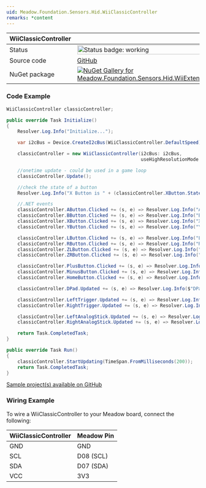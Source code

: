 ```yaml
---
uid: Meadow.Foundation.Sensors.Hid.WiiClassicController
remarks: *content
---
```


| WiiClassicController | |
|--------|--------|
| Status | <img src="https://img.shields.io/badge/Working-brightgreen" style="width: auto; height: -webkit-fill-available;" alt="Status badge: working" /> |
| Source code | [GitHub](https://github.com/WildernessLabs/Meadow.Foundation/tree/main/Source/Meadow.Foundation.Peripherals/Sensors.Hid.WiiExtensionControllers) |
| NuGet package | <a href="https://www.nuget.org/packages/Meadow.Foundation.Sensors.Hid.WiiExtensionControllers/" target="_blank"><img src="https://img.shields.io/nuget/v/Meadow.Foundation.Sensors.Hid.WiiExtensionControllers.svg?label=Meadow.Foundation.Sensors.Hid.WiiExtensionControllers" alt="NuGet Gallery for Meadow.Foundation.Sensors.Hid.WiiExtensionControllers" /></a> |

### Code Example

```csharp
WiiClassicController classicController;

public override Task Initialize()
{
    Resolver.Log.Info("Initialize...");

    var i2cBus = Device.CreateI2cBus(WiiClassicController.DefaultSpeed);

    classicController = new WiiClassicController(i2cBus: i2cBus, 
                                                 useHighResolutionMode: true);

    //onetime update - could be used in a game loop
    classicController.Update();

    //check the state of a button
    Resolver.Log.Info("X Button is " + (classicController.XButton.State == true ? "pressed" : "not pressed"));

    //.NET events
    classicController.AButton.Clicked += (s, e) => Resolver.Log.Info("A button clicked");
    classicController.BButton.Clicked += (s, e) => Resolver.Log.Info("B button clicked");
    classicController.XButton.Clicked += (s, e) => Resolver.Log.Info("X button clicked");
    classicController.YButton.Clicked += (s, e) => Resolver.Log.Info("Y button clicked");

    classicController.LButton.Clicked += (s, e) => Resolver.Log.Info("L button clicked");
    classicController.RButton.Clicked += (s, e) => Resolver.Log.Info("R button clicked");
    classicController.ZLButton.Clicked += (s, e) => Resolver.Log.Info("ZL button clicked");
    classicController.ZRButton.Clicked += (s, e) => Resolver.Log.Info("ZR button clicked");

    classicController.PlusButton.Clicked += (s, e) => Resolver.Log.Info("+ button clicked");
    classicController.MinusButton.Clicked += (s, e) => Resolver.Log.Info("- button clicked");
    classicController.HomeButton.Clicked += (s, e) => Resolver.Log.Info("Home button clicked");

    classicController.DPad.Updated += (s, e) => Resolver.Log.Info($"DPad {e.New}");

    classicController.LeftTrigger.Updated += (s, e) => Resolver.Log.Info($"Left Trigger {e.New}");
    classicController.RightTrigger.Updated += (s, e) => Resolver.Log.Info($"Left Trigger {e.New}");

    classicController.LeftAnalogStick.Updated += (s, e) => Resolver.Log.Info($"Left Analog Stick {e.New.Horizontal}, {e.New.Vertical}");
    classicController.RightAnalogStick.Updated += (s, e) => Resolver.Log.Info($"Right Analog Stick {e.New.Horizontal}, {e.New.Vertical}");

    return Task.CompletedTask;
}

public override Task Run()
{
    classicController.StartUpdating(TimeSpan.FromMilliseconds(200));
    return Task.CompletedTask;
}

```

[Sample project(s) available on GitHub](https://github.com/WildernessLabs/Meadow.Foundation/tree/main/Source/Meadow.Foundation.Peripherals/Sensors.Hid.WiiExtensionControllers/Samples/WiiClassicController_Sample)

### Wiring Example

To wire a WiiClassicController to your Meadow board, connect the following:

| WiiClassicController  | Meadow Pin  |
|---------|-------------|
| GND     | GND         |
| SCL     | D08 (SCL)   |
| SDA     | D07 (SDA)   |
| VCC     | 3V3         |
